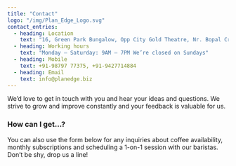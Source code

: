```yaml
---
title: "Contact"
logo: "/img/Plan_Edge_Logo.svg"
contact_entries:
  - heading: Location
    text: "16, Green Park Bungalow, Opp City Gold Theatre, Nr. Bopal Cross Road, Ambil, Ahmedabad 380 058, Gujarat, India"
  - heading: Working hours
    text: "Monday – Saturday: 9AM – 7PM We’re closed on Sundays"
  - heading: Mobile
    text: +91-98797 77375, +91-9427714884
  - heading: Email
    text: info@planedge.biz
---
```


We’d love to get in touch with you and hear your ideas and
questions. We strive to grow and improve constantly and your feedback
is valuable for us.

<h3 class="f4 b lh-title mb2">How can I get…?</h3>

You can also use the form below for any inquiries about coffee
availability, monthly subscriptions and scheduling a 1-on-1 session
with our baristas. Don’t be shy, drop us a line!
